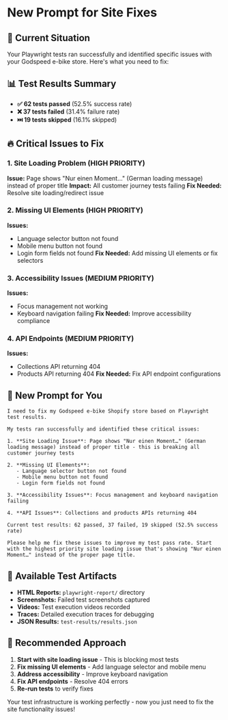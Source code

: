 # New Prompt for Site Fixes

## 🎯 Current Situation
Your Playwright tests ran successfully and identified specific issues with your Godspeed e-bike store. Here's what you need to fix:

## 📊 Test Results Summary
- **✅ 62 tests passed** (52.5% success rate)
- **❌ 37 tests failed** (31.4% failure rate)
- **⏭️ 19 tests skipped** (16.1% skipped)

## 🔥 Critical Issues to Fix

### 1. **Site Loading Problem** (HIGH PRIORITY)
**Issue:** Page shows "Nur einen Moment…" (German loading message) instead of proper title
**Impact:** All customer journey tests failing
**Fix Needed:** Resolve site loading/redirect issue

### 2. **Missing UI Elements** (HIGH PRIORITY)
**Issues:**
- Language selector button not found
- Mobile menu button not found  
- Login form fields not found
**Fix Needed:** Add missing UI elements or fix selectors

### 3. **Accessibility Issues** (MEDIUM PRIORITY)
**Issues:**
- Focus management not working
- Keyboard navigation failing
**Fix Needed:** Improve accessibility compliance

### 4. **API Endpoints** (MEDIUM PRIORITY)
**Issues:**
- Collections API returning 404
- Products API returning 404
**Fix Needed:** Fix API endpoint configurations

## 🚀 New Prompt for You

```
I need to fix my Godspeed e-bike Shopify store based on Playwright test results. 

My tests ran successfully and identified these critical issues:

1. **Site Loading Issue**: Page shows "Nur einen Moment…" (German loading message) instead of proper title - this is breaking all customer journey tests

2. **Missing UI Elements**: 
   - Language selector button not found
   - Mobile menu button not found
   - Login form fields not found

3. **Accessibility Issues**: Focus management and keyboard navigation failing

4. **API Issues**: Collections and products APIs returning 404

Current test results: 62 passed, 37 failed, 19 skipped (52.5% success rate)

Please help me fix these issues to improve my test pass rate. Start with the highest priority site loading issue that's showing "Nur einen Moment…" instead of the proper page title.
```

## 📁 Available Test Artifacts
- **HTML Reports:** `playwright-report/` directory
- **Screenshots:** Failed test screenshots captured
- **Videos:** Test execution videos recorded  
- **Traces:** Detailed execution traces for debugging
- **JSON Results:** `test-results/results.json`

## 🎯 Recommended Approach
1. **Start with site loading issue** - This is blocking most tests
2. **Fix missing UI elements** - Add language selector and mobile menu
3. **Address accessibility** - Improve keyboard navigation
4. **Fix API endpoints** - Resolve 404 errors
5. **Re-run tests** to verify fixes

Your test infrastructure is working perfectly - now you just need to fix the site functionality issues! 